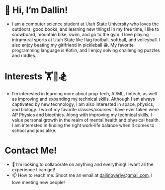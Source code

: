 # 👋 Hi, I’m Dallin!
- I am a computer science student at Utah State University who loves the outdoors, good books, and learning new things! In my free time,
  I like to snowboard, mountain bike, swim, and go to the gym. I love playing intramural sports at Utah State like flag football, softball,
  and volleyball. I also enjoy beating my girlfriend in pickleball 😁. My favorite programming language is Kotlin, and I enjoy solving challenging
  puzzles and riddles. 

# Interests 🏋️🏈🏂
- I’m interested in learning more about prop-tech, AI/ML, fintech, as well as improving and expanding my technical skills. Although I am always captivated
  by new technology, I am also interested in space, physics, and biology. Two of my favorite classes/courses I have ever taken were AP Physics and
  bioethics. Along with improving my technical skills, I value personal growth in the realm of mental health and physical health. I am interested
  in finding the right work-life balance when it comes to school and jobs alike.

# Contact Me!
- 💞️ I’m looking to collaborate on anything and everything! I want all the experience I can get! 
- 📫 How to reach me: Shoot me an email at dallinbyerly@gmail.com, I love meeting new people!

<!---
byerlyd21/byerlyd21 is a ✨ special ✨ repository because its `README.md` (this file) appears on your GitHub profile.
You can click the Preview link to take a look at your changes.
--->
